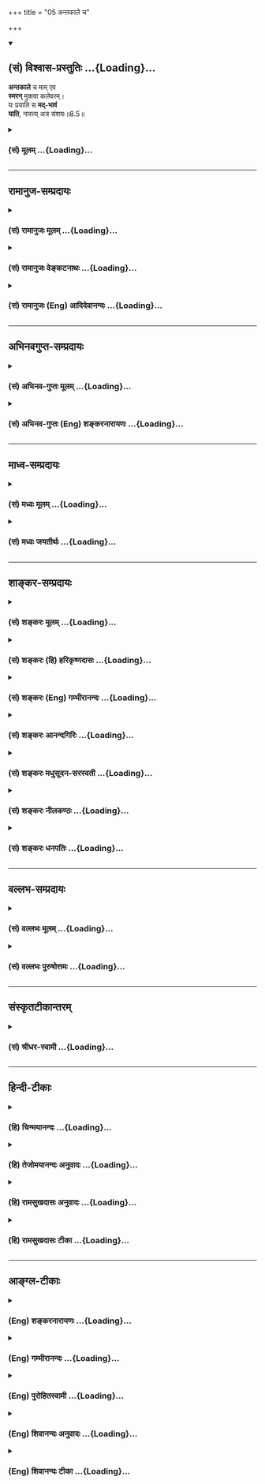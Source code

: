 +++
title = "05 अन्तकाले च"

+++
<div class="js_include" newlevelforh1="2" title="(सं) विश्वास-प्रस्तुतिः" unfilled url="/purANam_vaiShNavam/mahAbhAratam/06-bhIShma-parva/03-bhagavad-gItA-parva/saMskRtam/vishvAsa-prastutiH/08_axara-para-brahma-yo/05_antakAle_cha.md">
<details open><summary><h2>(सं) विश्वास-प्रस्तुतिः ...{Loading}...</h2></summary>

**अन्तकाले** च माम् एव  
**स्मरन्** मुक्त्वा कलेवरम्।  
यः प्रयाति स **मद्-भावं**  
**याति**, नास्त्य् अत्र संशयः॥8.5॥
</details>
</div>
<div class="js_include collapsed" newlevelforh1="3" title="(सं) मूलम्" unfilled url="/purANam_vaiShNavam/mahAbhAratam/06-bhIShma-parva/03-bhagavad-gItA-parva/saMskRtam/mUlam/08_axara-para-brahma-yo/05_antakAle_cha.md">
<details><summary><h3>(सं) मूलम् ...{Loading}...</h3></summary>

अन्तकाले च मामेव स्मरन्मुक्त्वा कलेवरम्।  
यः प्रयाति स मद्भावं याति नास्त्यत्र संशयः।।8.5।।
</details>
</div>


_________________
## रामानुज-सम्प्रदायः
<div class="js_include collapsed" newlevelforh1="3" title="(सं) रामानुजः मूलम्" unfilled url="/purANam_vaiShNavam/mahAbhAratam/06-bhIShma-parva/03-bhagavad-gItA-parva/saMskRtam/rAmAnujaH/mUlam/08_axara-para-brahma-yo/05_antakAle_cha.md">
<details><summary><h3>(सं) रामानुजः मूलम् ...{Loading}...</h3></summary>

इदमपि त्रयाणां साधारणम् --

।।8.5।।**अन्तकाले च माम् एव स्मरन् कलेवरं** त्यक्त्वाः **यः प्रयाति स
मद्भावं याति।** मम यो भावः स्वभावः तं याति तदानीं यथा माम् अनुसंधत्ते
तथाविधाकारो भवति इत्यर्थः। यथा आदिभरतादयः तदानीं
स्मर्यमाणमृगसजातीयाकाराः संभूताः। स्मर्तुः स्वविषयसजातीयाकारतापादनम्
अन्त्यप्रत्ययस्य स्वभाव इति सुस्पष्टम् आह --

</details>
</div>
<div class="js_include collapsed" newlevelforh1="3" title="(सं) रामानुजः वेङ्कटनाथः" unfilled url="/purANam_vaiShNavam/mahAbhAratam/06-bhIShma-parva/03-bhagavad-gItA-parva/saMskRtam/rAmAnujaH/venkaTanAthaH/08_axara-para-brahma-yo/05_antakAle_cha.md">
<details><summary><h3>(सं) रामानुजः वेङ्कटनाथः ...{Loading}...</h3></summary>

  
  
।।8.5।। प्रयाणकाले \[8।2\] इत्यस्य प्रश्नस्य सङ्ग्रहेणोत्तरंअन्तकाले इति
श्लोकः। अतो न ज्ञानिमात्रविषय इत्यभिप्रायेणाह -- इदमपीति।
अधियज्ञपदार्थस्वाभाव्याद्वक्ष्यमाणप्रकाराच्चेति भावः। अन्वयं दर्शयति --
अन्तकाले चेति। मद्भावं याति इत्यत्र
श्रुत्यादिविरुद्धतादात्म्यावाप्तिभ्रमव्युदासायाहमम यो भाव इति।
नन्वीश्वरस्वभावप्राप्तावस्यापि कृशोदरीनीडनिहितकीटस्य
तज्जातीयत्ववदीश्वरान्तरत्वप्रसङ्गः त्रयाणामधिकारिणां
गुणाष्टकरूपेश्वरस्वभावप्राप्त्यविशेषेऽधिकारिभेदश्च न स्यादित्यत आह --
तदानीमिति। तत्तदनुसन्धेयाकारविशेषसाम्यप्राप्तिर्विवक्षिता। साम्यं च
स्वरूपभेदकवैधर्म्ये स्थिते सत्येवेति न कश्चिद्दोष इति भावः। एवं प्रश्नाः
प्रत्युक्ताः। नास्त्यत्र संशयः इत्यनेन अभिप्रेतां प्रयोजकप्रसिद्धिं
दर्शयति -- यथाऽऽदिभरतादय इति। एतेनोदाहरणेनापि तादात्म्यभ्रमो निरस्तः न
ह्यादिभरतस्य स्मर्यमाणमृगेण तादात्म्यम् अपितु तत्समानाकारमृगशरीरपरिग्रह
एवेति तत्रैव प्रसिद्धम्। तदानीं देहवियोगकाल इत्यर्थः।  
  

</details>
</div>
<div class="js_include collapsed" newlevelforh1="3" title="(सं) रामानुजः (Eng) आदिदेवानन्दः" unfilled url="/purANam_vaiShNavam/mahAbhAratam/06-bhIShma-parva/03-bhagavad-gItA-parva/saMskRtam/rAmAnujaH/english/AdidevAnandaH/08_axara-para-brahma-yo/05_antakAle_cha.md">
<details><summary><h3>(सं) रामानुजः (Eng) आदिदेवानन्दः ...{Loading}...</h3></summary>

8.5 He who, at the last moment, while leaving the body, departs remembering Me alone, attains My being; he attains My condition. In whatever way he meditates on Me, he attains that very form, in the same manner as the royal sage Bharata attained the form of the deer remembered by him at death. Such is the meaning. Sri Krsna further elucidates that it is the nature of one's last thought that leads to the attainment of a similar form by the meditator:

</details>
</div>


_________________
## अभिनवगुप्त-सम्प्रदायः
<div class="js_include collapsed" newlevelforh1="3" title="(सं) अभिनव-गुप्तः मूलम्" unfilled url="/purANam_vaiShNavam/mahAbhAratam/06-bhIShma-parva/03-bhagavad-gItA-parva/saMskRtam/abhinava-guptaH/mUlam/08_axara-para-brahma-yo/05_antakAle_cha.md">
<details><summary><h3>(सं) अभिनव-गुप्तः मूलम् ...{Loading}...</h3></summary>

।।8.5 -- 8.7।। अथ योऽवशिष्टः प्रश्नः कथं प्रयाणकाले ज्ञेयोऽसि इति तं
निर्णयति -- अन्तकालेऽपि इत्यादि असंशयम् इत्यन्तम्। न केवलं
स्वस्थावस्थायां यावत् अन्तकालेऽपि +++(N कालेऽपीति)+++ । मामेति --
व्यवच्छिन्नसकलोपाधिकम्। कथं च अस्वस्थावस्थायां +++(K [n] अन्तावस्थायाम्)+++
विनिवत्तसकलेन्द्रियचेष्टस्य भगवान् स्मृतिपथमुपेयात् इत्युपायमपि उपदिशति
तस्मादिति। सर्वावस्थासु व्यावहारिकीष्वपि यस्य भगवत्तत्त्वं न हृदयादपयाति
तस्य भगवत्येव सकलकर्मसंन्यासिनः सततं भगवन्मयस्य अवश्यं स्वयमेव
भगवत्तत्त्वं स्मृतिविषयतां यातीति। सदातद्भावभावितत्त्वं च अत्र हेतुः।
अतः एवाह -- येनैव वस्तुना सदा भावितान्तःकरणः +++(NK [n] अन्तःकरणभावः)+++ तदेव
मरणसमये स्मर्यते तद्भाव एव च प्राप्यते इति। सर्वथा मत्परम एव मत्प्रेप्सः
स्यादित्यत्र तात्पर्यम्। न तु यदेवान्ते स्मर्यते तत्तत्त्वमेवावाप्यते +++(N
तत्तदेवावाप्यते)+++ इति। एवं हि सति ज्ञानिनोऽपि
यावच्छरीरभाविधातुदोषविकलितचिवृत्तेर्जडतां प्राप्तस्य तामसस्येव गतिः
स्यात्। न च अम्युपगमोऽत्र युक्तः प्रमाणभूतश्रुतिविरोधात्। अस्ति हि --
तीर्थे श्वपचगृहे वा नष्टस्मृतिरपि परित्यजन् देहम्।  
  
ज्ञानसमकालमुक्तः कैवल्यं याति हतशोकः।। इति +++(PS 83 )+++तस्मादेवं विध्यनुवादौ।
सदा येन भावितमन्तःकरणं तदेवान्ते प्रयाणानन्तरं प्राप्यते। तच्च स्मर्यते
न वा इति नात्र निर्बन्धः। अन्वाचयश्चायम् अपिशब्देन सूचितः। स्मरणस्य
असर्वथाभावं वाशब्दः स्फुटयति। सदा च मत्परमो जनः सर्वथा स्यात् इति
तात्पर्यं मुनिरेव प्रकटयति। यदाह -- तस्मात् सर्वेषु कालेषु मानुस्मर इति।
,तेनेत्थमत्र पदसङ्गतिः -- सदा यं यं भावं स्मरन् कलेबरं त्यजति अन्तेऽपि
वा स्मरन् -- वाग्रहणात् अस्मरन् वा -- तं तमेवैति। यतोऽसौ सदा तद्भावेन
भावितः। अन्ये तु -- कलेवरं त्यजति सति अन्ते कलेवरत्यागक्षणे
बन्धुपुत्रादिप्रमात्रगोचरे +++(SK [n] -- प्रमात्रन्तरागोचरे)+++
श्वासायासहिक्कागद्गदादिचेष्टाचरमभाविनि क्षणे शरीरदार्ढ्यबन्धप्रतनूभावात्
देहकृतसुखदुःखमोहबन्धे,+++(K -- वन्ध्ये)+++ कालांशे देहत्यजनशब्दवाचेय यदेव
स्मरति तदेव प्रथमसंविदनुगृहीतम् अस्य रूपं संपद्यते। तादृशे +++(SN तादृशि)+++ च
काले स्मरणस्य कारणं सदा तद्भावभावितत्त्वमिति। त्यजति इति सप्तमी योज्या
इति। प्राक्तन एवार्थः। ननु एवमन्तकाले किं प्रयोजनं तत्स्मरणेन क एवमाह
प्रयोजनम् इति किंतु वस्तुवृत्तोपनतमेव तद्भवति तस्मिन्नन्त्ये क्षणे। ननु
पुत्रकलत्रबन्धुभृतेः शिशिरोदकपानादेर्वा अन्त्ये क्षणे दृष्टं स्मरणम् इति
तद्भावापत्तिः स्यात् मैवम्। न हि सोऽन्त्यः क्षणः स्फुटदेहावस्थानात्। न
हि असावन्त्यः क्षणः अस्मद्विवक्षितो भवादृशैर्लक्ष्यते। तत्र त्वन्त्ये
क्षणे येनैव रूपेण भवितव्यं तत्संस्कारस्य दूरवर्त्तिनोऽपि --
जातिदेशकालव्यवहितानामपि +++(SN omit जाति also the following compound word
स्मृति,etc.)+++ आनन्तर्यम् स्मृतिसंस्कारयोरेकरूपत्त्वात् +++(YS IV 9.)+++इति
न्यायेन प्रबोधेन भाव्यम्। तद्वशात् तत्स्मरणं तत्स्मृत्या
तद्भावप्राप्तिः। कस्य चित्तु देहस्य स्वस्थावस्थायामपि तदेव
काकतालीयवशाद्व्यज्यते। यथा मृगादेः पुराणे वर्णनं तत्कृतं तु मृगत्वम्। अत
एव प्रयाणकालेऽपि च माम् +++(VII30 )+++ इत्यादौ अपि च इति ग्रहणम्। ये हि सदा
भगवन्तं भावयन्ति,एवंभूता भविष्यामः इति तेषान्तज्जः
संस्कारोऽन्यसंस्कारप्रतिबन्धी +++(YS I 50 )+++इति न्यायेन
तस्यामलक्ष्यायामन्तदशायां संस्कारान्तरापहस्तनेन तत्संस्कारकृते
तत्तत्त्वस्मरणे देहसद्भावक्षणकृते च तस्य स्मरणे +++(omits देहसद्भाव --
स्मरणे)+++ अनन्तरं देहविनिपातक्षणे एव कालसंस्कारनिवृत्तेः
तदिदमित्यादिवेद्यविभागानवभासात् संविन्मात्रसतत्त्वपरमेश्वरस्वभावतैव भवति
+++(CA adds इति श्रीमदभिनवगुप्तगुरूणां संमतम् ( संस्मृतम्)+++ after भवति)
इत्यलम् ( इत्यलं बहुना)। असंशयमिति -- नात्र संदेग्धव्यमिति
\[तात्पर्यम्\]।

</details>
</div>
<div class="js_include collapsed" newlevelforh1="3" title="(सं) अभिनव-गुप्तः (Eng) शङ्करनारायणः" unfilled url="/purANam_vaiShNavam/mahAbhAratam/06-bhIShma-parva/03-bhagavad-gItA-parva/saMskRtam/abhinava-guptaH/english/shankaranArAyaNaH/08_axara-para-brahma-yo/05_antakAle_cha.md">
<details><summary><h3>(सं) अभिनव-गुप्तः (Eng) शङ्करनारायणः ...{Loading}...</h3></summary>

8.5 See Comment under 8.7

</details>
</div>


_________________
## माध्व-सम्प्रदायः
<div class="js_include collapsed" newlevelforh1="3" title="(सं) मध्वः मूलम्" unfilled url="/purANam_vaiShNavam/mahAbhAratam/06-bhIShma-parva/03-bhagavad-gItA-parva/saMskRtam/madhvaH/mUlam/08_axara-para-brahma-yo/05_antakAle_cha.md">
<details><summary><h3>(सं) मध्वः मूलम् ...{Loading}...</h3></summary>

।।8.5।। मद्भावं मयि सत्तां निर्दुःखनिरतिशयानन्दात्मिकाम्। तच्चोक्तम् --
मुक्तानां च (तु) गतिर्ब्रह्म क्षेत्रज्ञ इति कल्पितः \[म.भा.5।334।41\]
इति मोक्षधर्मे।

</details>
</div>
<div class="js_include collapsed" newlevelforh1="3" title="(सं) मध्वः जयतीर्थः" unfilled url="/purANam_vaiShNavam/mahAbhAratam/06-bhIShma-parva/03-bhagavad-gItA-parva/saMskRtam/madhvaH/jayatIrthaH/08_axara-para-brahma-yo/05_antakAle_cha.md">
<details><summary><h3>(सं) मध्वः जयतीर्थः ...{Loading}...</h3></summary>

।।8.5।। मद्भावमित्यस्य मदात्मकत्वमित्यन्यथाप्रतीतिनिरासायाह --
**मद्भावमि**ति। न तु भगवति स्थितिः सर्वदाऽस्ति सा कथं फलं इत्यतो
विशिनष्टि -- **निर्दुःखे**ति। क्वचित्पाठःमद्भावं मद्वद्भावं इति। तत्र
भगवत्प्रतिबिम्बानां जीवानां तत्सादृश्यं सदाऽस्ति तत्कथं प्राप्यमुच्यते
इत्यत उक्तं **निर्दुःखे**ति। अत्रआत्मकं इति पाठः अभिव्यक्तमिति शेषः।
प्रतीत एवार्थः किं न स्यात् इति चेत् न मुक्तानां भगवदाश्रितत्वेन
तद्भावायोगात्। तदपि कुतः इत्यत आह -- **तच्चे**ति। क्षेत्रज्ञः परमात्मा
गतिरिति समर्थितः।

</details>
</div>


_________________
## शाङ्कर-सम्प्रदायः
<div class="js_include collapsed" newlevelforh1="3" title="(सं) शङ्करः मूलम्" unfilled url="/purANam_vaiShNavam/mahAbhAratam/06-bhIShma-parva/03-bhagavad-gItA-parva/saMskRtam/shankaraH/mUlam/08_axara-para-brahma-yo/05_antakAle_cha.md">
<details><summary><h3>(सं) शङ्करः मूलम् ...{Loading}...</h3></summary>

।।8.5।। --,**अन्तकाले च** मरणकाले च **मामेव** परमेश्वरं विष्णुं **स्मरन्
मुक्त्त्वा** परित्यज्य **कलेवरं** शरीरं **यः प्रयाति** गच्छति **सः
मद्भावं** वैष्णवं तत्त्वं **याति। नास्ति** न विद्यते **अत्र** अस्मिन्
अर्थे **संशयः** -- याति वा न वा इति।। न मद्विषय एव अयं नियमः। किं तर्हि
--,

</details>
</div>
<div class="js_include collapsed" newlevelforh1="3" title="(सं) शङ्करः (हि) हरिकृष्णदासः" unfilled url="/purANam_vaiShNavam/mahAbhAratam/06-bhIShma-parva/03-bhagavad-gItA-parva/saMskRtam/shankaraH/hindI/harikRShNadAsaH/08_axara-para-brahma-yo/05_antakAle_cha.md">
<details><summary><h3>(सं) शङ्करः (हि) हरिकृष्णदासः ...{Loading}...</h3></summary>

।।8.5।। और जो पुरुष अन्तकालमें -- मरणकालमें मुझ परमेश्वर -- विष्णुका ही
स्मरण करता हुआ शरीर,छोड़कर जाता है वह मेरे भावको अर्थात् विष्णुके परम
तत्त्वको प्राप्त होता है। इस विषयमें प्राप्त होता है या नहीं ऐसा कोई
संशय नहीं है।

</details>
</div>
<div class="js_include collapsed" newlevelforh1="3" title="(सं) शङ्करः (Eng) गम्भीरानन्दः" unfilled url="/purANam_vaiShNavam/mahAbhAratam/06-bhIShma-parva/03-bhagavad-gItA-parva/saMskRtam/shankaraH/english/gambhIrAnandaH/08_axara-para-brahma-yo/05_antakAle_cha.md">
<details><summary><h3>(सं) शङ्करः (Eng) गम्भीरानन्दः ...{Loading}...</h3></summary>

8.5 Ca, and ; anta-kale, at the time of death; yah, anyone who; prayati,
departs; muktva, by giving up; the kalevaram, body; smaran, while
thinking; mam eva, of Me alone, who am the supreme Lord Visnu; sah, he;
yati, attains; madhavam, My state, the Reality that is Vishu, Asti,
there is; na, no; samsayah, doubt; atra, about this, in this regard, as
to whether he attains (Me) or not. 'This rule does not apply in relation
to me alone.' 'What then;'

</details>
</div>
<div class="js_include collapsed" newlevelforh1="3" title="(सं) शङ्करः आनन्दगिरिः" unfilled url="/purANam_vaiShNavam/mahAbhAratam/06-bhIShma-parva/03-bhagavad-gItA-parva/saMskRtam/shankaraH/AnandagiriH/08_axara-para-brahma-yo/05_antakAle_cha.md">
<details><summary><h3>(सं) शङ्करः आनन्दगिरिः ...{Loading}...</h3></summary>

।।8.5।। यत्तु प्रयाणकाले चेत्यादि चोदितं तत्राह -- **अन्तकाले चेति।**
मामेवेत्यवधारणेनाध्यात्मादिविशिष्टत्वेन स्मरणं व्यावर्त्यते।
विशिष्टस्मरणे हि चित्तविक्षेपान्न प्रधानस्मरणमपि स्यात्। नच मरणकाले
कार्यकरणपारवश्याद्भगवदनुस्मरणासिद्धिः। सर्वदैव नैरन्तर्येणादरधिया भगवति
समर्पितचेतसस्तत्कालेऽपि कार्यकरणजातमगणयतो भगवदनुसंधानसिद्धेः। शरीरे
तस्मिन्नहंममाभिमानाभावादिति यावत्। प्रयातीत्यत्र
प्रकृतशरीरमपादानम्। ब्रह्म वेद ब्रह्मैव भवति इत्यादिश्रुतिमाश्रित्याह --
**नास्तीति।** व्यासेध्यं संशयमेवाभिनयति -- **याति वेति।**

</details>
</div>
<div class="js_include collapsed" newlevelforh1="3" title="(सं) शङ्करः मधुसूदन-सरस्वती" unfilled url="/purANam_vaiShNavam/mahAbhAratam/06-bhIShma-parva/03-bhagavad-gItA-parva/saMskRtam/shankaraH/madhusUdana-sarasvatI/08_axara-para-brahma-yo/05_antakAle_cha.md">
<details><summary><h3>(सं) शङ्करः मधुसूदन-सरस्वती ...{Loading}...</h3></summary>

।।8.5।। इदानीं प्रयाणकाले च कथं ज्ञेयोऽसीति सप्तमस्य प्रश्नस्योत्तरमाह --
मामेव भगवन्तं वासुदेवमधियज्ञं सगुणं निर्गुणं वा परममक्षरं ब्रह्म न
त्वध्यात्मादिकं स्मरन्सदा
चिन्तयंस्तत्संस्कारपाटवात्समस्तकरणग्रामवैयग्र्यवत्यन्तकालेऽपि
स्मरन्कलेवरं मुक्त्वा शरीरेऽहंममाभिमानं त्यक्त्वा प्राणवियोकाले यः
प्रयाति सगुणध्यानपक्षेऽग्रिर्ज्योतिरहः शुक्ल इत्यादिवक्ष्यमाणेन
देवयानमार्गेण पितृयानमार्गात्प्रकर्षेण याति स उपासको मद्भावं मद्रूपतां
निर्गुणब्रह्मभावं हिरण्यगर्भलोकभोगान्ते याति प्राप्नोति।
निर्गुणब्रह्मस्मरणपक्षे तु कलेवरं त्यक्त्वा प्रयातीति
लोकदृष्ट्यभिप्रायंन तस्य प्राणा उत्क्रामन्त्यत्रैव समवलीयन्ते इति
श्रुतेस्तस्य प्राणोत्क्रमणाभावेन गत्यभावात्स मद्भावं साक्षादेव
याति। ब्रह्मैव सन्ब्रह्माप्येति इति श्रुतेः। नास्त्यत्र देहव्यतिरिक्त
आत्मनि मद्भावप्राप्तौ वा संशयः। आत्मा देहाद्व्यतिरिक्तो न वा
देहव्यतिरेकेऽपि ईश्वराद्भिन्नो न वेति संदेहो न विद्यते। छिद्यन्ते
सर्वसंशयाः इति श्रुतेः। अत्र च कलेवरं मुक्त्वा प्रयातीति देहाद्भिन्नत्वं
मद्भावं यातीति चेश्वरादभिन्नत्वं जीवस्योक्तमिति द्रष्टव्यम्।

</details>
</div>
<div class="js_include collapsed" newlevelforh1="3" title="(सं) शङ्करः नीलकण्ठः" unfilled url="/purANam_vaiShNavam/mahAbhAratam/06-bhIShma-parva/03-bhagavad-gItA-parva/saMskRtam/shankaraH/nIlakaNThaH/08_axara-para-brahma-yo/05_antakAle_cha.md">
<details><summary><h3>(सं) शङ्करः नीलकण्ठः ...{Loading}...</h3></summary>

।।8.5।। अत्र षट्प्रश्नोत्तरेषु प्रथमे जीवस्य ब्रह्मभाव उक्तः। तं जानतां
प्रयाणमेव नास्ति। न तस्य प्राणा उत्क्रामन्त्यत्रैव समवलीयन्ते ब्रह्मैव
सन्ब्रह्माप्येति इति श्रुतेः। द्वितीये शुद्धस्त्वंपदार्थ
उक्तस्तज्ज्ञानस्यापि वस्तुतत्त्वविषयत्वान्न तत्र भावनापेक्षास्तीति न
भावनाफलभूतकाले तत्प्रत्ययोऽपेक्षते। तृतीयचतुर्थयोस्तु कर्मतत्साधनभूतं च
जन्यं वस्तूक्तम्। तत्रापि न भावनापेक्षास्ति। अन्तकाले प्रबलेनैव कर्मणा
चित्तस्यावरोधात्तत्साधनफलभूतस्यैव स्मरणावश्यंभावेन तत्र भावनाया
वैयर्थ्यात् परिशेषादन्त्ययोरेव कार्यकारणब्रह्मणोः
सोपाधिकनिरुपाधिकयोरन्यतरस्य भावना सुदृढा चेदन्तकाले
तत्प्रत्ययोऽवश्यंभावीति तयोरन्यतरं रूपं परमात्मानं स्मरन् यः कलेवरं
मुक्त्वार्चिरादिमार्गेण प्रयाति स ब्रह्मलोकप्राप्तिद्वारा क्रमेण मद्भावं
मोक्षं यातीत्याह -- **अन्तकाले चेति।** स्पष्टा योजना। नास्त्यत्र संशय
इति। सोपाधिकब्रह्मोपास्तिं प्रकृत्यशतं चैका च हृदयस्य नाड्यस्तासां
मूर्धानमभिनिःसृतैका। तयोर्ध्वमायन्नमृतत्वमेति विष्वगन्या उत्क्रमणे
भवन्ति इति तदुपासकस्य गतिपूर्वकस्यामृतत्वस्य श्रवणात्। यस्तु
शुद्धत्वंपदार्थरूपमध्यात्मवस्तुमात्रं वेद असौ
ब्रह्मात्मैक्यज्ञानाभावात्न तस्य प्राणा उत्क्रामन्ति इत्येतद्वाक्यविषयो
न भवति किंतु शतं चैकाचेत्येतस्यैव,विषयः। ननु तस्यानुपासकत्वात्कथमेतदिति
चेन्न। नहि कल्याणकृत्कश्चिद्दुर्गतिं तात गच्छति इति न्यायेन
तस्योभयभ्रष्टत्वासंभवात्। कठवल्लीषु निष्कलप्रत्यगात्मविदं केवलयोगिनं
प्रकृत्य शतं चैकाचेत्याम्नानाच्च। वेदान्तविज्ञानसुनिश्चितार्थाः
संन्यासयोगाद्यतयः शुद्धसत्वाः। ते ब्रह्मलोके तु परान्तकाले
परामृतात्परिमुच्यन्ति सर्वे इति श्रुतेर्निश्चतार्थानां
शोधितत्वंपदार्थानामेव क्रममुक्तिरवगम्यते। नचात्र सुनिश्चितार्था इत्यनेन
ब्रह्मात्मैक्यनिश्चयवन्तो ग्रहीतुं शक्याः। तेषां गत्यभावस्य
प्रोक्तत्वात्। नाप्युपासकाः असंभवात्। उपासना हि नाम अतस्मिंस्तद्बुद्धिः।
यथा शालग्रामे विष्णुबुद्धिरेवं सूत्रविराडन्तर्यामिष्वात्मबुद्धिरिति न
तद्वन्तः सुनिश्चितार्था इति वक्तुं शक्यम्। तस्मादध्यात्मविदां
ब्रह्मात्मैक्यानवगमादनुपासकत्वेनान्त्यप्रत्ययाभावेऽप्यर्चिरादिगतिप्राप्तिरस्तीति
सर्वमनवद्यम्।

</details>
</div>
<div class="js_include collapsed" newlevelforh1="3" title="(सं) शङ्करः धनपतिः" unfilled url="/purANam_vaiShNavam/mahAbhAratam/06-bhIShma-parva/03-bhagavad-gItA-parva/saMskRtam/shankaraH/dhanapatiH/08_axara-para-brahma-yo/05_antakAle_cha.md">
<details><summary><h3>(सं) शङ्करः धनपतिः ...{Loading}...</h3></summary>

।।8.5।। प्रयाणकाले चेत्यादिसप्तमप्रश्नस्योत्तरमाह -- अन्तकाल इति।
अन्तकाले च प्रयाणकाले। प्राणोत्क्रमणकाले इति यावत्। मामेव परमेश्वरं
विष्णुं स्मरन्। चकारात्सदा भगवद्भावभावित इति ज्ञेयम्। मामेवेति
विशेषणेनाध्यात्मादिविशिष्टत्वेन स्मरणं व्यावर्त्यते। विशिष्टस्मरणे हि
चित्तविक्षेपान्न प्रधानस्मरणमपि स्यात्। कलेवरं शरीरं त्यक्त्वा यः
प्रयाति स मद्भावं वैष्णवं तत्त्वं याति सगुणब्रह्मचिन्तकश्चेत्क्रमेण
निर्गुणब्रह्मविच्चेत्सद्यः। अस्मिन्पक्षे कलेवरं मुक्त्वेति
लोकदृष्ट्यभिप्रायम्। न तस्य प्राणा उत्क्रामन्त्यत्रेव समवलीयन्ते इति
श्रुतेः। अत्रास्मिन्नर्थे संशयः मद्भावं याति नवेति न विद्यतेस
एतान्ब्रह्म गमयत्येष देवपथो ब्रह्मपथ एतेन प्रतिपद्यमाना इमं मानवमावर्तं
नावर्तन्तेब्रह्माविदाप्नोति परम्ब्रह्म वेद ब्रह्मैव भवति इत्यादिश्रुतेः।
अत्र किचिन्नास्त्यत्र देहव्यतिरिक्त आत्मनि मदभावप्राप्तौ वा संशयः। आत्मा
देहाद्य्वतिरोक्तो न वा देहव्यतिरेकेऽपि ईश्वराद्भिन्नो न वेति संदेहो न
विद्यते। छिद्यन्ते सर्वसंशयाः इति श्रुतेः। अत्र च करेवरं मुक्त्वा
प्रयातीति देहाद्भिन्नत्वं मद्भावं यातीति चेश्वरादभिन्नत्वं
जीवस्योक्तमिति द्रष्टव्यमिति। तत्रेदं वक्तव्यम्प्रयाणकाले च कथं
ज्ञेयोऽसि नियतात्मनिभिरिति प्रश्नप्रतिवचने देहाद्य्वतिरिक्तो न वेति
संशयनिराकरणवर्णनमकाण्डे ताण्डवम्। देहाद्य्वतिरिक्त
आत्मेत्यर्थस्यासकृद्य्वुत्पादितत्वेन संशयाप्रसक्त्याऽप्रसक्तप्रतिषेधश्च
युक्तभिर्निरुपितेऽर्थेऽपि पुनरुत्पन्नस्य संशयस्यार्थिकार्थेन
निवृत्त्यसंभवश्चछिद्यन्ते सर्वसंशयाः इति श्रुतिरपि परावरविद इति
पदसत्त्वे उदाहर्तुं योग्येति दिक्।

</details>
</div>


_________________
## वल्लभ-सम्प्रदायः
<div class="js_include collapsed" newlevelforh1="3" title="(सं) वल्लभः मूलम्" unfilled url="/purANam_vaiShNavam/mahAbhAratam/06-bhIShma-parva/03-bhagavad-gItA-parva/saMskRtam/vallabhaH/mUlam/08_axara-para-brahma-yo/05_antakAle_cha.md">
<details><summary><h3>(सं) वल्लभः मूलम् ...{Loading}...</h3></summary>

।।8.5।। प्रयाणकाले च कथं ज्ञेयोऽसि इत्यस्योत्तरमाह -- अन्तकाल इति।
एवकारोऽन्यव्यवच्छेदार्थकः। मन्त्रोपासनाद्यस्पृष्टं पूर्णानन्दं मां
लीलापुरुषोत्तममेव स्मरन् यो भक्तिमान् योगी प्रयाति प्रयाणं करोति स
मद्भावं यातीति नास्त्यत्र संशयः।

</details>
</div>
<div class="js_include collapsed" newlevelforh1="3" title="(सं) वल्लभः पुरुषोत्तमः" unfilled url="/purANam_vaiShNavam/mahAbhAratam/06-bhIShma-parva/03-bhagavad-gItA-parva/saMskRtam/vallabhaH/puruShottamaH/08_axara-para-brahma-yo/05_antakAle_cha.md">
<details><summary><h3>(सं) वल्लभः पुरुषोत्तमः ...{Loading}...</h3></summary>

  
  
।।8.5।। प्रयाणकाले च कथं ज्ञेयोऽसि इत्यस्योत्तरमाह -- अन्तकाल इति।
अन्तकाले एतद्देहावसानसमये वा अन्तरूपस्य अन्तिमजन्मनो देहस्य काले नाशसमये
प्राप्ते सति मामेव स्मरन् यः प्रयाति देहं मुञ्चति स कलेवरं मृतदेहं
भजनायोग्यं मुक्त्वा मद्भावं सेवौपयिकस्वरूपं याति प्राप्नोति। अत्रार्थे
संशयो नास्ति न वर्त्तते। अतः सन्देहो न कर्त्तव्य इत्यर्थः। चकारेण
शुद्धावस्थादिकं न विचारणीयमिति ज्ञापितम्। एवकारेण कामनयाऽन्यत् किञ्चिदपि
फलत्वेन न स्मरणीयमिति ज्ञापितम्।  
  

</details>
</div>


_________________
## संस्कृतटीकान्तरम्
<div class="js_include collapsed" newlevelforh1="3" title="(सं) श्रीधर-स्वामी" unfilled url="/purANam_vaiShNavam/mahAbhAratam/06-bhIShma-parva/03-bhagavad-gItA-parva/saMskRtam/shrIdhara-svAmI/08_axara-para-brahma-yo/05_antakAle_cha.md">
<details><summary><h3>(सं) श्रीधर-स्वामी ...{Loading}...</h3></summary>

।।8.5।। प्रयाणकाले च कथं ज्ञेयोऽसीत्यनेन पृष्टमन्तकालज्ञानोपायं तत्फलं च
दर्शयति **-- अन्तकाल इति।** मामेवोक्तलक्षणमन्तर्यामिरूपं परमेश्वरं
स्मरन्देहं त्यक्त्वा यः प्रकर्षेणार्चिरादिमार्गेण याति स मद्भावं
मद्रूपतां याति। अत्र च संशयो नास्ति। स्मरणं ज्ञानोपायो मद्भावापत्तिश्च
फलमित्यर्थः।

</details>
</div>


_________________
## हिन्दी-टीकाः
<div class="js_include collapsed" newlevelforh1="3" title="(हि) चिन्मयानन्दः" unfilled url="/purANam_vaiShNavam/mahAbhAratam/06-bhIShma-parva/03-bhagavad-gItA-parva/hindI/chinmayAnandaH/08_axara-para-brahma-yo/05_antakAle_cha.md">
<details><summary><h3>(हि) चिन्मयानन्दः ...{Loading}...</h3></summary>

।।8.5।। महर्षि व्यास वेदान्त के इस मूलभूत सिद्धांत पर बल देते हुए नहीं
थकते कि कोई भी जीव किसी देह विशेष के साथ तब तक तादात्म्य किये रहता है जब
तक उसे अपने इच्छित अनुभवों को प्राप्त करने में वह देह उपयोगी और आवश्यक
होता है। एक बार यह प्रयोजन सिद्ध हो जाने पर वह उस शरीर को सदा के लिए
त्याग देता है। तत्पश्चात उस देह के प्रति न कोई कर्तव्य रहता है न सम्बन्ध
और न ही कोई अभिमान। देह से विलग होने के समय जीव के मन में उस विषय के
सम्बन्ध में विचार होंगे जिसके लिए वह प्रबल इच्छा या महत्वाकांक्षा रखता
था चाहे वह इच्छा किसी भी जन्म में उत्पन्न हुई हो। इस प्रकार की मान्यता
युक्तियुक्त है। ध्यान और भक्ति की साधना मन को एकाग्र करने की वह कला है
जिसमें ध्येय विषयक एक अखण्ड वृत्ति बनाए रखी जाती है। ऐसा साधक अन्तकाल
में मुझ पर ही ध्यान करता हुआ शरीर को त्याग कर जाता है। मरण के पूर्व की
जीव की यह अन्तिम प्रबल इच्छा उसकी भावी गति को निश्चित करती है। जो जीव
अपने जीवन काल में केवल अहंकार और स्वार्थ का जीवन जीता रहा हो और देह के
साथ तादात्म्य करके निम्न स्तर की कामनाओं को ही पूर्ण करने में व्यस्त रहा
हो ऐसा जीव वैषयिक वासनाओं से युक्त होने के कारण ऐसे ही शरीर को धारण
करेगा जिसमें उसकी पाशविक प्रवृत्तियाँ अधिक से अधिक सन्तुष्ट हो सकें। इसके
विपरीत जब कोई साधक स्वविवेक से कामुक जीवन की व्यर्थता को पहचानता है और
इस कारण स्वयं को उन बन्धनों से मुक्त करने के लिए आतुर हो उठता है तब देह
त्याग के पश्चात् वह साधक निश्चित ही विकास की उच्चतर स्थिति को प्राप्त
होता है। इसी युक्तियक्त एवं बुद्धिगम्य सिद्धांत के अनुसार वेदान्त यह
घोषणा करता है कि मरणासन्न पुरुष की अन्तिम इच्छा उसके भावी शरीर तथा
वातावरण को निश्चित करती है। इसलिए भगवान् यहाँ कहते हैं कि अन्तकाल में आगे
जो पुरुष मेरा स्मरण करता हुआ देह त्यागता है वह मेरे स्वरूप को प्राप्त
होता है। यह निश्चय केवल मेरे ही विषय में नहीं है वरन् --

</details>
</div>
<div class="js_include collapsed" newlevelforh1="3" title="(हि) तेजोमयानन्दः अनुवादः" unfilled url="/purANam_vaiShNavam/mahAbhAratam/06-bhIShma-parva/03-bhagavad-gItA-parva/hindI/tejomayAnandaH/anuvAdaH/08_axara-para-brahma-yo/05_antakAle_cha.md">
<details><summary><h3>(हि) तेजोमयानन्दः अनुवादः ...{Loading}...</h3></summary>

।।8.5।। और जो कोई पुरुष अन्तकाल में मुझे ही स्मरण करता हुआ शरीर को त्याग
कर जाता है, वह मेरे स्वरूप को प्राप्त होता है, इसमें कुछ भी संशय नहीं।।

</details>
</div>
<div class="js_include collapsed" newlevelforh1="3" title="(हि) रामसुखदासः अनुवादः" unfilled url="/purANam_vaiShNavam/mahAbhAratam/06-bhIShma-parva/03-bhagavad-gItA-parva/hindI/rAmasukhadAsaH/anuvAdaH/08_axara-para-brahma-yo/05_antakAle_cha.md">
<details><summary><h3>(हि) रामसुखदासः अनुवादः ...{Loading}...</h3></summary>

।।8.5।। जो मनुष्य अन्तकालमें भी मेरा स्मरण करते हुए शरीर छोड़कर जाता है,
वह मेरे स्वरुप को ही प्राप्त होता है, इसमें सन्देह नहीं है।

</details>
</div>
<div class="js_include collapsed" newlevelforh1="3" title="(हि) रामसुखदासः टीका" unfilled url="/purANam_vaiShNavam/mahAbhAratam/06-bhIShma-parva/03-bhagavad-gItA-parva/hindI/rAmasukhadAsaH/TIkA/08_axara-para-brahma-yo/05_antakAle_cha.md">
<details><summary><h3>(हि) रामसुखदासः टीका ...{Loading}...</h3></summary>

।।8.5।।***व्याख्या--*'अन्तकाले च'** **'मामेव ৷৷. याति नास्त्यत्र
संशयः'--** अन्तकालमें भी मेरा स्मरण करते हुए जो शरीर छोड़कर जाता है --
इसका तात्पर्य हुआ कि इस मनुष्यको जीवनमें साधनभजन करके अपना उद्धार करनेका
अवसर दिया था पर इसने कुछ किया ही नहीं। अब बेचारा यह मनुष्य अन्तकालमें
दूसरा साधन करनेमें असमर्थ है इसलिये बस मेरेको याद कर ले तो इसको मेरी
प्राप्ति हो जायगी। '**मामेव स्मरन्'** का तात्पर्य है कि सुनने समझने और
माननेमें जो कुछ आता है वह सब मेरा समग्ररूप है। अतः जो उसको मेरा ही
स्वरूप मानेगा उसको अन्तकालमें भी मेरा ही चिन्तन होगा अर्थात् उसने जब सब
कुछ मेरा ही स्वरूप मान लिया तो अन्तकालमें उसको जो कुछ याद आयेगा वह मेरा
ही स्वरूप होगा इसलिये वह स्मरण मेरा ही होगा। मेरा स्मरण होनेसे उसको मेरी
ही प्राप्ति होगी। '**मद्भावम्'** कहनेका तात्पर्य है कि साधकने मेरेको
जिसकिसी भिन्न अथवा अभिन्न भावसे अर्थात् सगुणनिर्गुण साकारनिराकार
द्विभुजचतुर्भुज तथा नाम लीला धाम रूप आदिसे स्वीकार किया है मेरी उपासना
की है अन्तसमयके स्मरणके अनुसार वह मेरे उसी भावको प्राप्त होता है।  
  
जो भगवान्की उपासना करते हैं वे तो अन्तसमयमें उपास्यका स्मरण होनेसे उसी
उपास्यको अर्थात् भगवद्भावको प्राप्त होते हैं। परन्तु जो उपासना नहीं करते
उनको भी अन्तसमयमें किसी कारणवशात् भगवान्के किसी नाम रूप लीला धाम आदिका
स्मरण हो जाय तो वे भी उन उपासकोंकी तरह उसी भगवद्भावको प्राप्त हो जाते
हैं। तात्पर्य है कि जैसे गुणोंमें स्थित रहनेवालेकी (गीता 14। 18) और
अन्तकालमें जिसकिसी गुणके बढ़नेवालेकी वैसी ही गति होती है (गीता 14। 14
15) ऐसे ही जिसको अन्तमें भगवान् याद आ जाते हैं उसकी भी उपासकोंकी तरह गति
होती है अर्थात् भगवान्की प्राप्ति होती है। भगवान्के सगुणनिर्गुण
साकारनिराकार आदि अनेक रूपोंका और नाम लीला धाम आदिका भेद तो साधकोंकी
दृष्टिसे है अन्तमें सब एक हो जाते हैं अर्थात् अन्तमें सब एक मद्भाव --
भगवद्भावको प्राप्त हो जाते हैं क्योंकि भगवान्का समग्र स्वरूप एक ही है।
परन्तु गुणोंके अनुसार गतिको प्राप्त होनेवाले अन्तमें एक नहीं हो सकते
क्योंकि तीनों गुण (सत्त्व रज तम) अलगअलग हैं। अतः गुणोंके अनुसार उनकी
गतियाँ भी अलगअलग होती हैं। भगवान्का स्मरण करके शरीर छोड़नेवालोंका तो
भगवान्के साथ सम्बन्ध रहता है और गुणोंके अनुसार शरीर छोड़नेवालोंका
गुणोंके साथ सम्बन्ध रहता है। इसलिये अन्तमें भगवान्का स्मरण करनेवाले
भगवान्के सम्मुख हो जाते हैं अर्थात् भगवान्को प्राप्त हो जाते हैं और
गुणोंसे सम्बन्ध रखनेवाले गुणोंके सम्मुख हो जाते हैं अर्थात् गुणोंके
कार्य जन्ममरणको प्राप्त हो जाते हैं। भगवान्ने एक यह विशेष छूट दी हुई है
कि मरणासन्न व्यक्तिके कैसे ही आचरण रहे हों कैसे ही भाव रहे हों किसी भी
तरहका जीवन बीता हो पर अन्तकालमें वह भगवान्को याद कर ले तो उसका कल्याण हो
जायगा। कारण कि भगवान्ने जीवका कल्याण करनेके लिये ही उसको मनुष्यशरीर दिया
है और जीवने उस मनुष्यशरीरको स्वीकार किया है। अतः जीवका कल्याण हो जाय तभी
भगवान्का इस जीवको मनुष्यशरीर देना और जीवका मनुष्यशरीर लेना सफल होगा।
परन्तु वह अपना उद्धार किये बिना ही आज दुनियासे विदा हो रहा है इसके लिये
भगवान् कहते हैं कि भैया तेरी और मेरी दोनोंकी इज्जत रह जाय इसलिये अब
जातेजाते (अन्तकालमें) भी तू मेरेको याद कर ले तो तेरा कल्याण हो जाय अतः
हरेक मनुष्यके लिये सावधान होनेकी जरूरत है कि वह सब समयमें भगवान्का स्मरण
करे कोई समय खाली न जाने दे क्योंकि अन्तकालका पता नहीं है कि कब आ जाय।
वास्तवमें सब समय अन्तकाल ही है। यह बात तो है नहीं कि इतने वर्ष इतने
महीने और इतने दिनोंके बाद मृत्यु होगी। देखनेमें तो यही आता है कि गर्भमें
ही कई बालक मर जाते हैं कई जन्मते ही मर जाते हैं कई कुछ दिनोंमें
महीनोंमें वर्षोंमें मर जाते हैं। इस प्रकार मरनेकी चाल हरदम चल ही रही है।
अतः सब समयमें भगवान्को याद रखना चाहिये और यही समझना चाहिये कि बस यही
अन्तकाल है नीतिमें यह बात आती है कि अगर धर्मका आचरण करना हो कल्याण करना
हो तो मृत्युने मेरे केश पकड़े हुए हैं झटका दिया कि खत्म ऐसा विचार हरदम
रहना चाहिये -- **'गृहीत इव केशेषु मृत्युना धर्ममाचरेत्'**।  
  
भगवान्की उपर्युक्त छूटसे मनुष्यमात्रको विशेष लाभ लेना चाहिये। कहीं कोई
भी व्याधिग्रस्त मरणासन्न व्यक्ति हो तो उसके इष्टके चित्र या मूर्तिको उसे
दिखाना चाहिये जैसी उसकी उपासना है और जिस भगवन्नाममें उसकी रुचि हो जिसका
वह जप करता हो वही भगवन्नाम उसको सुनाना चाहिये जिस स्वरूपमें उसकी श्रद्धा
और विश्वास हो उसकी याद दिलानी चाहिये भगवान्की महिमाका वर्णन करना चाहिये
गीताके श्लोक सुनाने चाहिये। अगर वह बेहोश हो जाय तो उसके पास भगवन्नामका
जपकीर्तन करना चाहिये जिससे उस मरणासन्न व्यक्तिके सामने भगवत्सम्बन्धी
वायुमण्डल बना रहे। भगवत्सम्बन्धी वायुमण्डल रहनेसे वहाँ यमराजके दूत नहीं
आ सकते। अजामिलके द्वारा मृत्युके समय नारायण नामका उच्चारण करनेसे,वहाँ
भगवान्के पार्षद आ गये और यमदूत भागकर यमराजके पासमें गये तो यमराजने अपने
दूतोंसे कहा कि जहाँ भगवन्नामका जप कीर्तन कथा आदि होते हों वहाँ तुमलोग
कभी मत जाना क्योंकि वहाँ हमारा राज्य नहीं है **(टिप्पणी प₀ 455.1)**। ऐसा
कहकर यमराजने भगवान्का स्मरण करके भगवान्से क्षमा माँगी कि मेरे दूतोंके
द्वारा जो अपराध हुआ है उसको आप क्षमा करें **(टिप्पणी प₀ 455.2)**।
अन्तकालमें स्मरणका तात्पर्य है कि उसने भगवान्का जो स्वरूप मान रखा है
उसकी याद आ जाय अर्थात् उसने पहले राम कृष्ण विष्णु शिव शक्ति गणेश सूर्य
सर्वव्यापक विश्वरूप परमात्मा आदिमेंसे जिस स्वरूपको मान रखा है उस
स्वरूपके नाम रूप लीला धाम गुण प्रभाव आदिकी याद आ जाय। उसकी याद करते हुए
शरीरको छोड़कर जानेसे वह भगवान्को ही प्राप्त होता है। कारण कि भगवान्की
याद आनेसे मैं शरीर हूँ और शरीर मेरा है -- इसकी याद नहीं रहती प्रत्युत
केवल भगवान्को ही याद करते हुए शरीर छूट जाता है। इसलिये उसके लिये
भगवान्को प्राप्त होनेके अतिरिक्त और कोई गुंजाइश ही नहीं है।  
  
यहाँ शङ्का होती है कि जिस व्यक्तिने उम्रभरमें भजनस्मरण नहीं किया कोई
साधन नहीं किया सर्वथा भगवान्से विमुख रहा उसको अन्तकालमें भगवान्का स्मरण
कैसे होगा और उसका कल्याण कैसे होगा इसका समाधान है कि अन्तसमयमें उसपर
भगवान्की कोई विशेष कृपा हो जाय अथवा उसको किसी सन्तके दर्शन हो जायँ तो
भगवान्का स्मरण होकर उसका कल्याण हो जाता है। उसके कल्याणके लिये कोई साधक
उसको भगवान्का नाम लीला चरित्र सुनाये पद गाये तो भगवान्का स्मरण होनेसे
उसका कल्याण हो जाता है। अगर मरणासन्न व्यक्तिको गीतामें रुचि हो तो उसको
गीताका आठवाँ अध्याय सुनाना चाहिये क्योंकि इस अध्यायमें जीवकी सद्गतिका
विशेषतासे वर्णन आया है। इसको सुननेसे उसको भगवान्की स्मृति हो जाती है।
कारण कि वास्तवमें परमात्माका ही अंश होनेसे उसका परमात्माके साथ स्वतः
सम्बन्ध है ही। अगर अयोध्या मथुरा हरिद्वार काशी आदि किसी तीर्थस्थलमें
उसके प्राण छूट जायँ तो उस तीर्थके प्रभावसे उसको भगवान्की स्मृति हो जायगी
**(टिप्पणी प₀ 456.1)**। ऐसे ही जिस जगह भगवान्के नामका जप कीर्तन कथा
सत्संग आदि होता है उस जगह उसकी मृत्यु हो जाय तो वहाँके पवित्र
वायुमण्डलके प्रभावसे उसको भगवान्की स्मृति हो सकती है। अन्तकालमें कोई
भयंकर स्थिति आनेसे भयभीत होनेपर भी भगवान्की याद आ सकती है। शरीर छूटते
समय शरीर कुटुम्ब रुपये आदिकी आशाममता छूट जाय और यह भाव हो जाय कि हे नाथ
आपके बिना मेरा कोई नहीं है केवल आप ही मेरे हैं तो भगवान्की स्मृति होनेसे
कल्याण हो जाता है। ऐसे ही किसी कारणसे अचानक अपने कल्याणका भाव बन जाय तो
भी कल्याण हो सकता है **(टिप्पणी प₀ 456.2)**। ऐसे ही कोई साधक किसी प्राणी
जीवजन्तुके मृत्युसमयमें उसका कल्याण हो जाय इस भावसे उसको भगवन्नाम सुनाता
है तो उस भगवन्नामके प्रभावसे उस प्राणीका कल्याण हो जाता है। शास्त्रोंमें
तो सन्तमहापुरुषोंके प्रभावकी विचित्र बातें आती हैं कि यदि सन्तमहापुरुष
किसी मरणासन्न व्यक्तिको देख लें अथवा उसके मृत शरीर(मुर्दे) को देख लें
अथवा उसकी चिताके धुएँको देख लें अथवा चिताकी भस्मको देख लें तो भी उस
जीवका कल्याण हो जाता है **(टिप्पणी प₀ 456.3)**

</details>
</div>


_________________
## आङ्ग्ल-टीकाः
<div class="js_include collapsed" newlevelforh1="3" title="(Eng) शङ्करनारायणः" unfilled url="/purANam_vaiShNavam/mahAbhAratam/06-bhIShma-parva/03-bhagavad-gItA-parva/english/shankaranArAyaNaH/08_axara-para-brahma-yo/05_antakAle_cha.md">
<details><summary><h3>(Eng) शङ्करनारायणः ...{Loading}...</h3></summary>

8.5. Whosoever, at the time of death also remembering Me alone, sets forth by abandoning his body \[behind\], he attains My being. There is no doubt about it.

</details>
</div>
<div class="js_include collapsed" newlevelforh1="3" title="(Eng) गम्भीरानन्दः" unfilled url="/purANam_vaiShNavam/mahAbhAratam/06-bhIShma-parva/03-bhagavad-gItA-parva/english/gambhIrAnandaH/08_axara-para-brahma-yo/05_antakAle_cha.md">
<details><summary><h3>(Eng) गम्भीरानन्दः ...{Loading}...</h3></summary>

8.5 And at the time of death, anyone who departs by giving up the body while thinking of Me alone, he attains My state. There is no doubt about this.

</details>
</div>
<div class="js_include collapsed" newlevelforh1="3" title="(Eng) पुरोहितस्वामी" unfilled url="/purANam_vaiShNavam/mahAbhAratam/06-bhIShma-parva/03-bhagavad-gItA-parva/english/purohitasvAmI/08_axara-para-brahma-yo/05_antakAle_cha.md">
<details><summary><h3>(Eng) पुरोहितस्वामी ...{Loading}...</h3></summary>

8.5 Whosoever at the time of death thinks only of Me, and thinking thus leaves the body and goes forth, assuredly he will know Me.

</details>
</div>
<div class="js_include collapsed" newlevelforh1="3" title="(Eng) शिवानन्दः अनुवादः" unfilled url="/purANam_vaiShNavam/mahAbhAratam/06-bhIShma-parva/03-bhagavad-gItA-parva/english/shivAnandaH/anuvAdaH/08_axara-para-brahma-yo/05_antakAle_cha.md">
<details><summary><h3>(Eng) शिवानन्दः अनुवादः ...{Loading}...</h3></summary>

8.5 And whosoever, leaving the body, goes forth remembering Me alone, at the time of death, he attains My Being: there is no doubt about this.

</details>
</div>
<div class="js_include collapsed" newlevelforh1="3" title="(Eng) शिवानन्दः टीका" unfilled url="/purANam_vaiShNavam/mahAbhAratam/06-bhIShma-parva/03-bhagavad-gItA-parva/english/shivAnandaH/TIkA/08_axara-para-brahma-yo/05_antakAle_cha.md">
<details><summary><h3>(Eng) शिवानन्दः टीका ...{Loading}...</h3></summary>

8.5 No Commentary.

</details>
</div>
